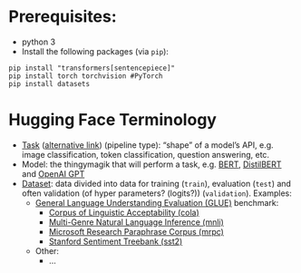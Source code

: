 # Prerequisites: 

* python 3
* Install the following packages (via `pip`):


```
pip install "transformers[sentencepiece]"
pip install torch torchvision #PyTorch
pip install datasets
```

# Hugging Face Terminology

* [Task](https://huggingface.co/tasks) ([alternative link](https://huggingface.co/docs/hub/en/models-tasks)) (pipeline type): “shape” of a model’s API, e.g. image classification, token classification, question answering, etc.
* Model: the thingymagik that will perform a task, e.g. [BERT](https://huggingface.co/docs/transformers/en/model_doc/bert), [DistilBERT](https://huggingface.co/docs/transformers/en/model_doc/distilbert) and [OpenAI GPT](https://huggingface.co/docs/transformers/en/model_doc/openai-gpt)
* [Dataset](https://huggingface.co/docs/datasets/en/index): data divided into data for training (`train`), evaluation (`test`) and often validation (of hyper parameters? (logits?)) (`validation`). Examples: 
  * [General Language Understanding Evaluation (GLUE)](https://huggingface.co/datasets/nyu-mll/glue) benchmark:
    * [Corpus of Linguistic Acceptability (cola)](https://huggingface.co/datasets/nyu-mll/glue/viewer/cola)
    * [Multi-Genre Natural Language Inference (mnli)](https://huggingface.co/datasets/nyu-mll/glue/viewer/mnli)
    * [Microsoft Research Paraphrase Corpus (mrpc)](https://huggingface.co/datasets/nyu-mll/glue/viewer/mrpc/train)
    * [Stanford Sentiment Treebank (sst2)](https://huggingface.co/datasets/nyu-mll/glue/viewer/sst2)
  * Other:
    * ...
